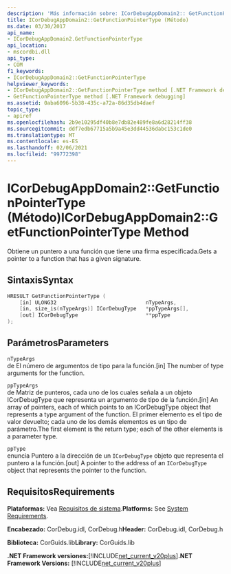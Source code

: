 ```yaml
---
description: 'Más información sobre: ICorDebugAppDomain2:: GetFunctionPointerType ((método)'
title: ICorDebugAppDomain2::GetFunctionPointerType (Método)
ms.date: 03/30/2017
api_name:
- ICorDebugAppDomain2.GetFunctionPointerType
api_location:
- mscordbi.dll
api_type:
- COM
f1_keywords:
- ICorDebugAppDomain2::GetFunctionPointerType
helpviewer_keywords:
- ICorDebugAppDomain2::GetFunctionPointerType method [.NET Framework debugging]
- GetFunctionPointerType method [.NET Framework debugging]
ms.assetid: 0aba6096-5b38-435c-a72a-86d35db4daef
topic_type:
- apiref
ms.openlocfilehash: 2b9e10295df40b8e7db82e489fe8a6d28214ff38
ms.sourcegitcommit: ddf7edb67715a5b9a45e3dd44536dabc153c1de0
ms.translationtype: MT
ms.contentlocale: es-ES
ms.lasthandoff: 02/06/2021
ms.locfileid: "99772398"
---
```

# <a name="icordebugappdomain2getfunctionpointertype-method"></a><span data-ttu-id="2cae1-103">ICorDebugAppDomain2::GetFunctionPointerType (Método)</span><span class="sxs-lookup"><span data-stu-id="2cae1-103">ICorDebugAppDomain2::GetFunctionPointerType Method</span></span>

<span data-ttu-id="2cae1-104">Obtiene un puntero a una función que tiene una firma especificada.</span><span class="sxs-lookup"><span data-stu-id="2cae1-104">Gets a pointer to a function that has a given signature.</span></span>  
  
## <a name="syntax"></a><span data-ttu-id="2cae1-105">Sintaxis</span><span class="sxs-lookup"><span data-stu-id="2cae1-105">Syntax</span></span>  
  
```cpp  
HRESULT GetFunctionPointerType (  
    [in] ULONG32                             nTypeArgs,  
    [in, size_is(nTypeArgs)] ICorDebugType   *ppTypeArgs[],  
    [out] ICorDebugType                      **ppType  
);  
```  
  
## <a name="parameters"></a><span data-ttu-id="2cae1-106">Parámetros</span><span class="sxs-lookup"><span data-stu-id="2cae1-106">Parameters</span></span>  

 `nTypeArgs`  
 <span data-ttu-id="2cae1-107">de El número de argumentos de tipo para la función.</span><span class="sxs-lookup"><span data-stu-id="2cae1-107">[in] The number of type arguments for the function.</span></span>  
  
 `ppTypeArgs`  
 <span data-ttu-id="2cae1-108">de Matriz de punteros, cada uno de los cuales señala a un objeto ICorDebugType que representa un argumento de tipo de la función.</span><span class="sxs-lookup"><span data-stu-id="2cae1-108">[in] An array of pointers, each of which points to an ICorDebugType object that represents a type argument of the function.</span></span> <span data-ttu-id="2cae1-109">El primer elemento es el tipo de valor devuelto; cada uno de los demás elementos es un tipo de parámetro.</span><span class="sxs-lookup"><span data-stu-id="2cae1-109">The first element is the return type; each of the other elements is a parameter type.</span></span>  
  
 `ppType`  
 <span data-ttu-id="2cae1-110">enuncia Puntero a la dirección de un `ICorDebugType` objeto que representa el puntero a la función.</span><span class="sxs-lookup"><span data-stu-id="2cae1-110">[out] A pointer to the address of an `ICorDebugType` object that represents the pointer to the function.</span></span>  
  
## <a name="requirements"></a><span data-ttu-id="2cae1-111">Requisitos</span><span class="sxs-lookup"><span data-stu-id="2cae1-111">Requirements</span></span>  

 <span data-ttu-id="2cae1-112">**Plataformas:** Vea [Requisitos de sistema](../../get-started/system-requirements.md).</span><span class="sxs-lookup"><span data-stu-id="2cae1-112">**Platforms:** See [System Requirements](../../get-started/system-requirements.md).</span></span>  
  
 <span data-ttu-id="2cae1-113">**Encabezado:** CorDebug.idl, CorDebug.h</span><span class="sxs-lookup"><span data-stu-id="2cae1-113">**Header:** CorDebug.idl, CorDebug.h</span></span>  
  
 <span data-ttu-id="2cae1-114">**Biblioteca:** CorGuids.lib</span><span class="sxs-lookup"><span data-stu-id="2cae1-114">**Library:** CorGuids.lib</span></span>  
  
 <span data-ttu-id="2cae1-115">**.NET Framework versiones:**[!INCLUDE[net_current_v20plus](../../../../includes/net-current-v20plus-md.md)]</span><span class="sxs-lookup"><span data-stu-id="2cae1-115">**.NET Framework Versions:** [!INCLUDE[net_current_v20plus](../../../../includes/net-current-v20plus-md.md)]</span></span>
